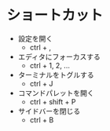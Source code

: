 # ショートカット

- 設定を開く
  - ctrl + ,
- エディタにフォーカスする
  - ctrl + 1, 2, ...
- ターミナルをトグルする
  - ctrl + J
- コマンドパレットを開く
  - ctrl + shift + P
- サイドバーを閉じる
  - ctrl + B
